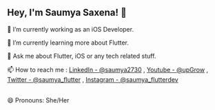 ## Hey, I'm **Saumya Saxena**! 👋

🔭 I’m currently working as an iOS Developer. <br />

🌱 I’m currently learning more about Flutter. <br />

💬 Ask me about Flutter, iOS or any tech related stuff. <br />

📫 How to reach me : 
[LinkedIn - @saumya2730](https://www.linkedin.com/in/saumya-saxena-32b75b11a/) , 
[Youtube - @upGrow](https://www.youtube.com/channel/UC_jIWWEU_8ROmlZc9vOdR4A) , 
[Twitter - @saumya_flutter](https://twitter.com/saumya_flutter) , 
[Instagram - @saumya_flutterdev](https://www.instagram.com/saumya_flutterdev/)

<br />
😄 Pronouns: She/Her
